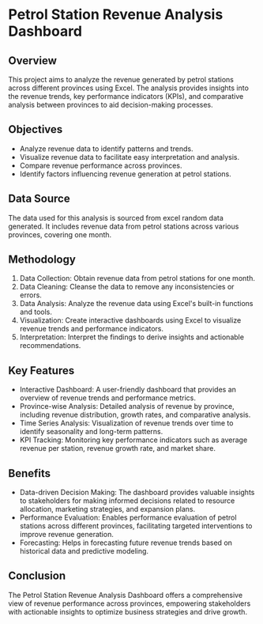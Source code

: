 
# Petrol Station Revenue Analysis Dashboard

## Overview
This project aims to analyze the revenue generated by petrol stations across different provinces using Excel. The analysis provides insights into the revenue trends, key performance indicators (KPIs), and comparative analysis between provinces to aid decision-making processes.

## Objectives
- Analyze revenue data to identify patterns and trends.
- Visualize revenue data to facilitate easy interpretation and analysis.
- Compare revenue performance across provinces.
- Identify factors influencing revenue generation at petrol stations.

## Data Source
The data used for this analysis is sourced from excel random data generated. It includes revenue data from petrol stations across various provinces, covering one month.

## Methodology
1. Data Collection: Obtain revenue data from petrol stations for one month.
2. Data Cleaning: Cleanse the data to remove any inconsistencies or errors.
3. Data Analysis: Analyze the revenue data using Excel's built-in functions and tools.
4. Visualization: Create interactive dashboards using Excel to visualize revenue trends and performance indicators.
5. Interpretation: Interpret the findings to derive insights and actionable recommendations.

## Key Features
- Interactive Dashboard: A user-friendly dashboard that provides an overview of revenue trends and performance metrics.
- Province-wise Analysis: Detailed analysis of revenue by province, including revenue distribution, growth rates, and comparative analysis.
- Time Series Analysis: Visualization of revenue trends over time to identify seasonality and long-term patterns.
- KPI Tracking: Monitoring key performance indicators such as average revenue per station, revenue growth rate, and market share.

## Benefits
- Data-driven Decision Making: The dashboard provides valuable insights to stakeholders for making informed decisions related to resource allocation, marketing strategies, and expansion plans.
- Performance Evaluation: Enables performance evaluation of petrol stations across different provinces, facilitating targeted interventions to improve revenue generation.
- Forecasting: Helps in forecasting future revenue trends based on historical data and predictive modeling.

## Conclusion
The Petrol Station Revenue Analysis Dashboard offers a comprehensive view of revenue performance across provinces, empowering stakeholders with actionable insights to optimize business strategies and drive growth.
